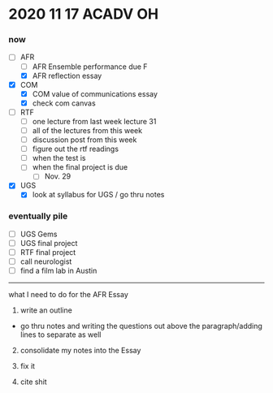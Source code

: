 <!--2020-11-17-ACADV-OH-->
# 2020 11 17 ACADV OH

### now
- [ ] AFR
  - [ ] AFR Ensemble performance due F
  - [x] AFR reflection essay

- [x] COM
  - [x] COM value of communications essay
  - [x] check com canvas

- [ ] RTF
  - [ ] one lecture from last week lecture 31
  - [ ] all of the lectures from this week
  - [ ] discussion post from this week
  - [ ] figure out the rtf readings
  - [ ] when the test is
  - [ ] when the final project is due
    - [ ] Nov. 29

- [x] UGS
  - [x] look at syllabus for UGS / go thru notes
<!--  -->
<!--its week 13-->

### eventually pile
- [ ] UGS Gems
- [ ] UGS final project
- [ ] RTF final project
- [ ] call neurologist
- [ ] find a film lab in Austin

---

what I need to do for the AFR Essay

1. write an outline
  - go thru notes and writing the questions out above the paragraph/adding lines to separate as well

2. consolidate my notes into the Essay

3. fix it

4. cite shit

<!--
Abbreviation Key
-->
